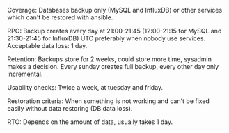 Coverage:
Databases backup only (MySQL and InfluxDB) or other services which can't be restored with ansible.

RPO:
Backup creates every day at 21:00-21:45 (12:00-21:15 for MySQL and 21:30-21:45 for InfluxDB) UTC preferably when nobody use services. Acceptable data loss: 1 day.

Retention:
Backups store for 2 weeks, could store more time, sysadmin makes a decision. Every sunday creates full backup, every other day only incremental.

Usability checks:
Twice a week, at tuesday and friday.

Restoration criteria:
When something is not working and can't be fixed easily without data restoring (DB data loss).

RTO:
Depends on the amount of data, usually takes 1 day.
